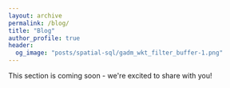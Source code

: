 ```yaml
---
layout: archive
permalink: /blog/
title: "Blog"
author_profile: true
header:
  og_image: "posts/spatial-sql/gadm_wkt_filter_buffer-1.png"
---
```

This section is coming soon - we're excited to share with you!

<!-- TODO Uncomment below when blog posts are ready! -->
<!-- {% include base_path %}
{% capture written_year %}'None'{% endcapture %}
{% for post in site.posts %}
  {% capture year %}{{ post.date | date: '%Y' }}{% endcapture %}
  {% if year != written_year %}
    <h2 id="{{ year | slugify }}" class="archive__subtitle">{{ year }}</h2>
    {% capture written_year %}{{ year }}{% endcapture %}
  {% endif %}
  {% include archive-single.html %}
{% endfor %} -->
